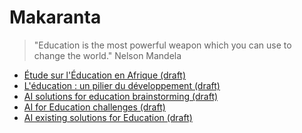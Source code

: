 # Makaranta
> "Education is the most powerful weapon which you can use to change the world." Nelson Mandela

- [Étude sur l'Éducation en Afrique (draft)](docs/education_africa.md)
- [L'éducation : un pilier du développement (draft) ](docs/intro.md)
- [AI solutions for education brainstorming (draft)](docs/outils.md)
- [AI for Education challenges (draft)]()
- [AI existing solutions for Education (draft)]()
